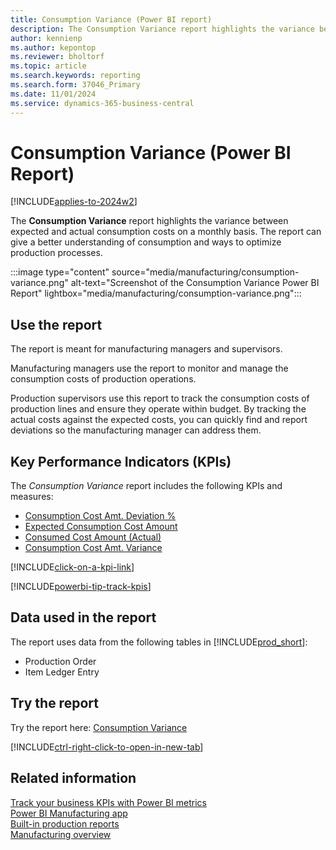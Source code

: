 ```yaml
---
title: Consumption Variance (Power BI report)
description: The Consumption Variance report highlights the variance between expected and actual consumption costs on a monthly basis.
author: kennienp
ms.author: kepontop
ms.reviewer: bholtorf
ms.topic: article
ms.search.keywords: reporting
ms.search.form: 37046_Primary
ms.date: 11/01/2024
ms.service: dynamics-365-business-central
---
```


# Consumption Variance (Power BI Report)

[!INCLUDE[applies-to-2024w2](includes/applies-to-2024w2.md)]

The **Consumption Variance** report highlights the variance between expected and actual consumption costs on a monthly basis. The report can give a better understanding of consumption and ways to optimize production processes.

:::image type="content" source="media/manufacturing/consumption-variance.png" alt-text="Screenshot of the Consumption Variance Power BI Report" lightbox="media/manufacturing/consumption-variance.png":::

## Use the report

The report is meant for manufacturing managers and supervisors.

Manufacturing managers use the report to monitor and manage the consumption costs of production operations.

Production supervisors use this report to track the consumption costs of production lines and ensure they operate within budget. By tracking the actual costs against the expected costs, you can quickly find and report deviations so the manufacturing manager can address them.

## Key Performance Indicators (KPIs)

The *Consumption Variance* report includes the following KPIs and measures: 

- [Consumption Cost Amt. Deviation %](manufacturing-powerbi-kpis.md#consumption-cost-amt-deviation)
- [Expected Consumption Cost Amount](manufacturing-powerbi-kpis.md#expected-consumption-cost-amount)
- [Consumed Cost Amount (Actual)](manufacturing-powerbi-kpis.md#consumed-cost-amount-actual)
- [Consumption Cost Amt. Variance](manufacturing-powerbi-kpis.md#consumption-cost-amt-variance)

[!INCLUDE[click-on-a-kpi-link](includes/click-on-a-kpi-link.md)] 

[!INCLUDE[powerbi-tip-track-kpis](includes/powerbi-tip-track-kpis.md)]

## Data used in the report

The report uses data from the following tables in [!INCLUDE[prod_short](includes/prod_short.md)]:

- Production Order
- Item Ledger Entry
  
## Try the report

Try the report here: [Consumption Variance](https://businesscentral.dynamics.com?page=37046)

[!INCLUDE[ctrl-right-click-to-open-in-new-tab](includes/ctrl-right-click-to-open-in-new-tab.md)]

## Related information

[Track your business KPIs with Power BI metrics](track-kpis-with-power-bi-metrics.md)  
[Power BI Manufacturing app](manufacturing-powerbi-app.md)  
[Built-in production reports](production-reports.md)  
[Manufacturing overview](production-manage-manufacturing.md)
